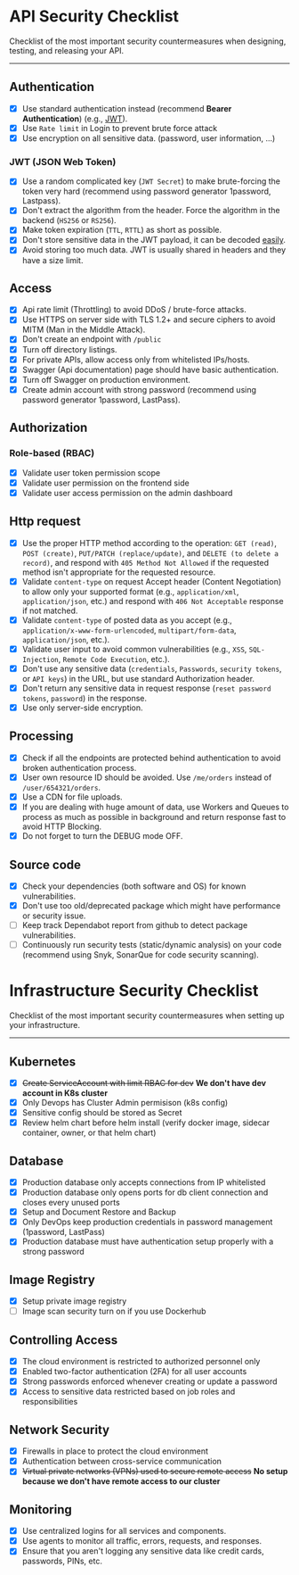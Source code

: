 # API Security Checklist

Checklist of the most important security countermeasures when designing, testing, and releasing your API.

---

## Authentication

- [x] Use standard authentication instead (recommend **Bearer Authentication**) (e.g., [JWT](https://jwt.io/)).
- [x] Use `Rate limit` in Login to prevent brute force attack
- [x] Use encryption on all sensitive data. (password, user information, ...)

### JWT (JSON Web Token)

- [x] Use a random complicated key (`JWT Secret`) to make brute-forcing the token very hard (recommend using password generator 1password, Lastpass).
- [x] Don't extract the algorithm from the header. Force the algorithm in the backend (`HS256` or `RS256`).
- [x] Make token expiration (`TTL`, `RTTL`) as short as possible.
- [x] Don't store sensitive data in the JWT payload, it can be decoded [easily](https://jwt.io/#debugger-io).
- [x] Avoid storing too much data. JWT is usually shared in headers and they have a size limit.

## Access

- [x] Api rate limit (Throttling) to avoid DDoS / brute-force attacks.
- [x] Use HTTPS on server side with TLS 1.2+ and secure ciphers to avoid MITM (Man in the Middle Attack).
- [x] Don't create an endpoint with `/public`
- [x] Turn off directory listings.
- [x] For private APIs, allow access only from whitelisted IPs/hosts.
- [x] Swagger (Api documentation) page should have basic authentication.
- [x] Turn off Swagger on production environment.
- [x] Create admin account with strong password (recommend using password generator 1password, LastPass).

## Authorization

### Role-based (RBAC)

- [x] Validate user token permission scope
- [x] Validate user permission on the frontend side
- [x] Validate user access permission on the admin dashboard

## Http request

- [x] Use the proper HTTP method according to the operation: `GET (read)`, `POST (create)`, `PUT/PATCH (replace/update)`, and `DELETE (to delete a record)`, and respond with `405 Method Not Allowed` if the requested method isn't appropriate for the requested resource.
- [x] Validate `content-type` on request Accept header (Content Negotiation) to allow only your supported format (e.g., `application/xml`, `application/json`, etc.) and respond with `406 Not Acceptable` response if not matched.
- [x] Validate `content-type` of posted data as you accept (e.g., `application/x-www-form-urlencoded`, `multipart/form-data`, `application/json`, etc.).
- [x] Validate user input to avoid common vulnerabilities (e.g., `XSS`, `SQL-Injection`, `Remote Code Execution`, etc.).
- [x] Don't use any sensitive data (`credentials`, `Passwords`, `security tokens`, or `API keys`) in the URL, but use standard Authorization header.
- [x] Don't return any sensitive data in request response (`reset password tokens`, `password`) in the response.
- [x] Use only server-side encryption.

## Processing

- [x] Check if all the endpoints are protected behind authentication to avoid broken authentication process.
- [x] User own resource ID should be avoided. Use `/me/orders` instead of `/user/654321/orders`.
- [x] Use a CDN for file uploads.
- [x] If you are dealing with huge amount of data, use Workers and Queues to process as much as possible in background and return response fast to avoid HTTP Blocking.
- [x] Do not forget to turn the DEBUG mode OFF.

## Source code

- [x] Check your dependencies (both software and OS) for known vulnerabilities.
- [x] Don't use too old/deprecated package which might have performance or security issue.
- [ ] Keep track Dependabot report from github to detect package vulnerabilities.
- [ ] Continuously run security tests (static/dynamic analysis) on your code (recommend using Snyk, SonarQue for code security scanning).

# Infrastructure Security Checklist

Checklist of the most important security countermeasures when setting up your infrastructure.

---

## Kubernetes

- [x] ~~Create ServiceAccount with limit RBAC for dev~~ **We don't have dev account in K8s cluster**
- [x] Only Devops has Cluster Admin permisison (k8s config)
- [x] Sensitive config should be stored as Secret
- [x] Review helm chart before helm install (verify docker image, sidecar container, owner, or that helm chart)

## Database

- [x] Production database only accepts connections from IP whitelisted
- [x] Production database only opens ports for db client connection and closes every unused ports
- [x] Setup and Document Restore and Backup
- [x] Only DevOps keep production credentials in password management (1password, LastPass)
- [x] Production database must have authentication setup properly with a strong password

## Image Registry

- [x] Setup private image registry
- [ ] Image scan security turn on if you use Dockerhub

## Controlling Access

- [x] The cloud environment is restricted to authorized personnel only
- [x] Enabled two-factor authentication (2FA) for all user accounts
- [x] Strong passwords enforced whenever creating or update a password
- [x] Access to sensitive data restricted based on job roles and responsibilities

## Network Security

- [x] Firewalls in place to protect the cloud environment
- [x] Authentication between cross-service communication
- [x] ~~Virtual private networks (VPNs) used to secure remote access~~ **No setup because we don't have remote access to our cluster**

## Monitoring

- [x] Use centralized logins for all services and components.
- [x] Use agents to monitor all traffic, errors, requests, and responses.
- [x] Ensure that you aren't logging any sensitive data like credit cards, passwords, PINs, etc.
